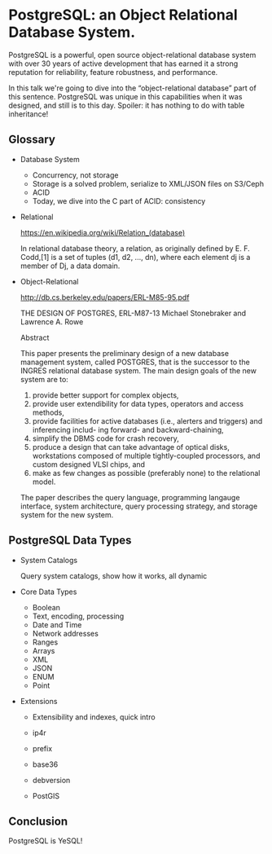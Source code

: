 # PostgreSQL: an Object Relational Database System.

PostgreSQL is a powerful, open source object-relational database system with
over 30 years of active development that has earned it a strong reputation
for reliability, feature robustness, and performance.

In this talk we're going to dive into the “object-relational database” part
of this sentence. PostgreSQL was unique in this capabilities when it was
designed, and still is to this day. Spoiler: it has nothing to do with table
inheritance!

## Glossary

  - Database System
  
      - Concurrency, not storage
      - Storage is a solved problem, serialize to XML/JSON files on S3/Ceph
      - ACID
      - Today, we dive into the C part of ACID: consistency
      
  - Relational

      https://en.wikipedia.org/wiki/Relation_(database)
      
      In relational database theory, a relation, as originally defined by E.
      F. Codd,[1] is a set of tuples (d1, d2, ..., dn), where each element
      dj is a member of Dj, a data domain.
      
  - Object-Relational
  
    http://db.cs.berkeley.edu/papers/ERL-M85-95.pdf
    
    THE DESIGN OF POSTGRES, ERL-M87-13
    Michael Stonebraker and Lawrence A. Rowe
    
    Abstract

    This paper presents the preliminary design of a new database management
    system, called POSTGRES, that is the successor to the INGRES relational
    database system. The main design goals of the new system are to:
    
      1. provide better support for complex objects,
      2. provide user extendibility for data types, operators and access
         methods,
      3. provide facilities for active databases (i.e., alerters and
         triggers) and inferencing includ- ing forward- and
         backward-chaining,
      4. simplify the DBMS code for crash recovery,
      5. produce a design that can take advantage of optical disks,
         workstations composed of multiple tightly-coupled processors, and
         custom designed VLSI chips, and
      6. make as few changes as possible (preferably none) to the relational
         model.
      
    The paper describes the query language, programming langauge interface,
    system architecture, query processing strategy, and storage system for
    the new system.
      
## PostgreSQL Data Types
  
  - System Catalogs
  
    Query system catalogs, show how it works, all dynamic
  
  - Core Data Types
  
    - Boolean
    - Text, encoding, processing
    - Date and Time
    - Network addresses
    - Ranges
    - Arrays
    - XML
    - JSON
    - ENUM
    - Point

  - Extensions
  
    - Extensibility and indexes, quick intro
  
    - ip4r
    - prefix
    - base36
    - debversion
    - PostGIS
    
## Conclusion

PostgreSQL is YeSQL!
